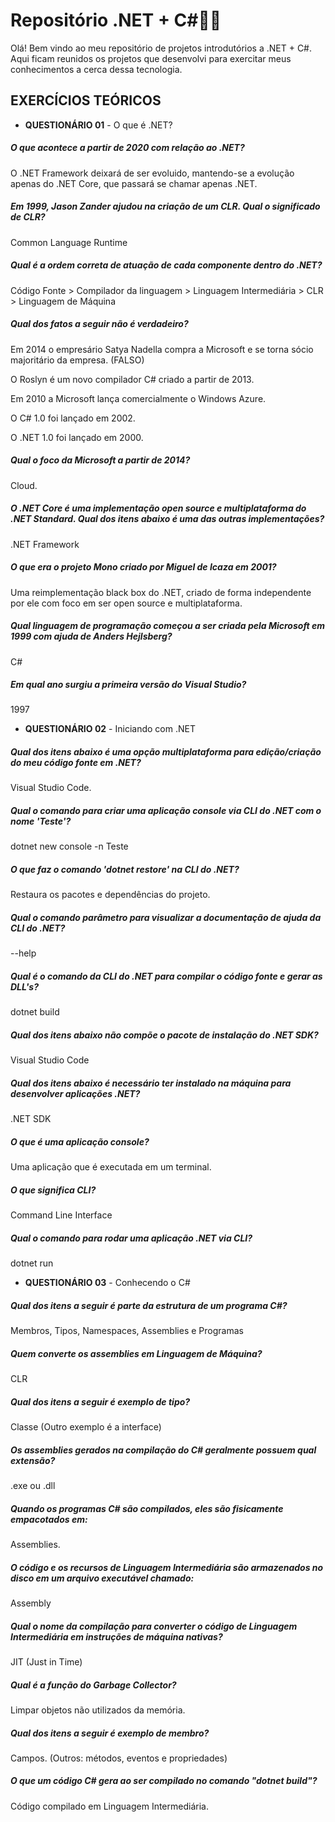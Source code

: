 # Repositório .NET + C#:woman_technologist:

Olá! Bem vindo ao meu repositório de projetos introdutórios a .NET + C#. Aqui ficam reunidos os projetos que desenvolvi para exercitar meus conhecimentos a cerca dessa tecnologia.



## **EXERCÍCIOS TEÓRICOS**



- **QUESTIONÁRIO 01** - O que é .NET?

##### O que acontece a partir de 2020 com relação ao .NET?

O .NET Framework deixará de ser evoluido, mantendo-se a evolução apenas do .NET Core, que passará se chamar apenas .NET.

##### Em 1999, Jason Zander ajudou na criação de um CLR. Qual o significado de CLR?

Common Language Runtime

##### Qual é a ordem correta de atuação de cada componente dentro do .NET?

Código Fonte > Compilador da linguagem > Linguagem Intermediária > CLR > Linguagem de Máquina

##### Qual dos fatos a seguir não é verdadeiro?

Em 2014 o empresário Satya Nadella compra a Microsoft e se torna sócio majoritário da empresa. (FALSO)

O Roslyn é um novo compilador C# criado a partir de 2013.

Em 2010 a Microsoft lança comercialmente o Windows Azure.

O C# 1.0 foi lançado em 2002.

O .NET 1.0 foi lançado em 2000.

##### Qual o foco da Microsoft a partir de 2014?

Cloud.

##### O .NET Core é uma implementação open source e multiplataforma do .NET Standard. Qual dos itens abaixo é uma das outras implementações?

.NET Framework

##### O que era o projeto Mono criado por Miguel de Icaza em 2001?

Uma reimplementação black box do .NET, criado de forma independente por ele com foco em ser open source e multiplataforma.

##### Qual linguagem de programação começou a ser criada pela Microsoft em 1999 com ajuda de Anders Hejlsberg?

C#

##### Em qual ano surgiu a primeira versão do Visual Studio?

1997



- **QUESTIONÁRIO 02** - Iniciando com .NET

##### Qual dos itens abaixo é uma opção multiplataforma para edição/criação do meu código fonte em .NET?

Visual Studio Code.

##### Qual o comando para criar uma aplicação console via CLI do .NET com o nome 'Teste'?

dotnet new console -n Teste

##### O que faz o comando 'dotnet restore' na CLI do .NET?

Restaura os pacotes e dependências do projeto.

##### Qual o comando parâmetro para visualizar a documentação de ajuda da CLI do .NET?

--help

##### Qual é o comando da CLI do .NET para compilar o código fonte e gerar as DLL's?

dotnet build

##### Qual dos itens abaixo não compõe o pacote de instalação do .NET SDK?

Visual Studio Code

##### Qual dos itens abaixo é necessário ter instalado na máquina para desenvolver aplicações .NET?

.NET SDK

##### O que é uma aplicação console?

Uma aplicação que é executada em um terminal.

##### O que significa CLI?

Command Line Interface

##### Qual o comando para rodar uma aplicação .NET via CLI?

dotnet run



- **QUESTIONÁRIO 03** - Conhecendo o C#

##### Qual dos itens a seguir é parte da estrutura de um programa C#?

Membros, Tipos, Namespaces, Assemblies e Programas

##### Quem converte os assemblies em Linguagem de Máquina?

CLR

##### Qual dos itens a seguir é exemplo de tipo?

Classe (Outro exemplo é a interface)

##### Os assemblies gerados na compilação do C# geralmente possuem qual extensão?

.exe ou .dll

##### Quando os programas C# são compilados, eles são fisicamente empacotados em:

Assemblies.

##### O código e os recursos de Linguagem Intermediária são armazenados no disco em um arquivo executável chamado:

Assembly

##### Qual o nome da compilação para converter o código de Linguagem Intermediária em instruções de máquina nativas?

JIT (Just in Time)

##### Qual é a função do Garbage Collector?

Limpar objetos não utilizados da memória.

##### Qual dos itens a seguir é exemplo de membro?

Campos. (Outros: métodos, eventos e propriedades)

##### O que um código C# gera ao ser compilado no comando "dotnet build"?

Código compilado em Linguagem Intermediária.






























